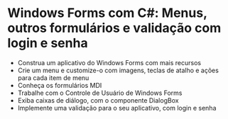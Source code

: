 # Windows Forms com C#: Menus, outros formulários e validação com login e senha
- Construa um aplicativo do Windows Forms com mais recursos
- Crie um menu e customize-o com imagens, teclas de atalho e ações para cada item de menu
- Conheça os formulários MDI
- Trabalhe com o Controle de Usuário de Windows Forms
- Exiba caixas de diálogo, com o componente DialogBox
- Implemente uma validação para o seu aplicativo, com login e senha
